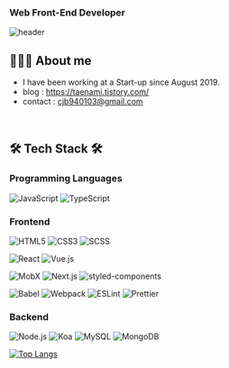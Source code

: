 ### Web Front-End Developer 
![header](https://capsule-render.vercel.app/api?type=waving&color=auto&height=250&section=header&text=Taenam%20Kim&fontSize=90)

## 👩🏻‍💻 About me
- I have been working at a Start-up since August 2019.
- blog : https://taenami.tistory.com/
- contact : cjb940103@gmail.com

<br />

## 🛠 Tech Stack 🛠

### Programming Languages
<span><img alt="JavaScript" src ="https://img.shields.io/badge/JavaScript-F7DF1E.svg?&style=flat&logo=JavaScript&logoColor=white"/></span>
<span><img alt="TypeScript" src ="https://img.shields.io/badge/TypeScript-3178C6.svg?&style=flat&logo=TypeScript&logoColor=white"/></span>

### Frontend
<span><img alt="HTML5" src ="https://img.shields.io/badge/HTML5-E34F26.svg?&style=flat&logo=HTML5&logoColor=white"/></span>
<span><img alt="CSS3" src ="https://img.shields.io/badge/CSS3-1572B6.svg?&style=flat&logo=CSS3&logoColor=white"/></span>
<span><img alt="SCSS" src ="https://img.shields.io/badge/SCSS-CC6699.svg?&style=flat&logo=Sass&logoColor=white"/></span>

<span><img alt="React" src ="https://img.shields.io/badge/React-61DAFB.svg?&style=flat&logo=React&logoColor=white"/></span>
<span><img alt="Vue.js" src ="https://img.shields.io/badge/Vue.js-4FC08D.svg?&style=flat&logo=Vue.js&logoColor=white"/></span>

<span><img alt="MobX" src ="https://img.shields.io/badge/MobX-FF9955.svg?&style=flat&MobX=Sass&logoColor=white"/></span>
<span><img alt="Next.js" src ="https://img.shields.io/badge/Next.js-000000.svg?&style=flat&logo=Next.js&logoColor=white"/></span>
<span><img alt="styled-components" src ="https://img.shields.io/badge/styled-DB7093.svg?&style=flat&logo=styled-components&logoColor=white"/></span>

<span><img alt="Babel" src ="https://img.shields.io/badge/Babel-F9DC3E.svg?&style=flat&logo=Babel&logoColor=white"/></span>
<span><img alt="Webpack" src ="https://img.shields.io/badge/Webpack-8DD6F9.svg?&style=flat&logo=Webpack&logoColor=white"/></span>
<span><img alt="ESLint" src ="https://img.shields.io/badge/ESLint-4B32C3.svg?&style=flat&logo=ESLint&logoColor=white"/></span>
<span><img alt="Prettier" src ="https://img.shields.io/badge/Prettier-F7B93E.svg?&style=flat&logo=Prettier&logoColor=white"/></span>

### Backend 
<span><img alt="Node.js" src ="https://img.shields.io/badge/Node.js-339933.svg?&style=flat&logo=Node.js&logoColor=white"/></span>
<span><img alt="Koa" src ="https://img.shields.io/badge/Koa-33333D.svg?&style=flat&logo=Koa&logoColor=white"/></span>
<span><img alt="MySQL" src ="https://img.shields.io/badge/MySQL-4479A1.svg?&style=flat&logo=MySQL&logoColor=white"/></span>
<span><img alt="MongoDB" src ="https://img.shields.io/badge/MongoDB-47A248.svg?&style=flat&logo=MongoDB&logoColor=white"/></span>

[![Top Langs](https://github-readme-stats.vercel.app/api/top-langs/?username=dev-93&layout=compact)](https://github.com/dev-93)


<!--
**dev-93/dev-93** is a ✨ _special_ ✨ repository because its `README.md` (this file) appears on your GitHub profile.

Here are some ideas to get you started:




- 👯 I’m looking to collaborate on ...
- 🤔 I’m looking for help with ...
- 💬 Ask me about ...
- 📫 How to reach me: ...
- 😄 Pronouns: ...
- ⚡ Fun fact: ...
-->
